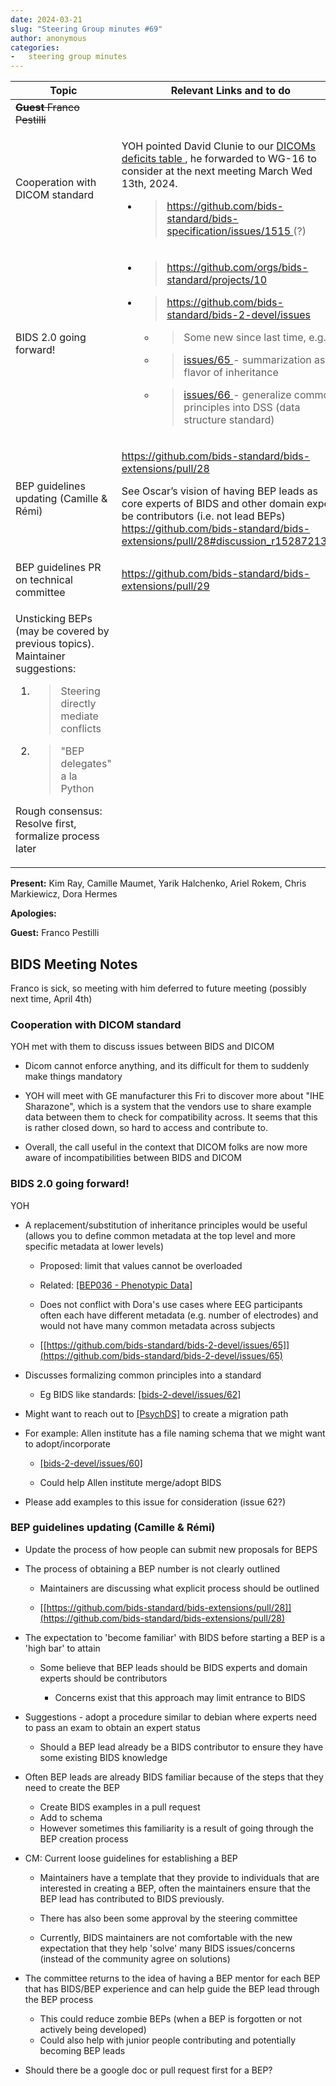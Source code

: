 ```yaml
---
date: 2024-03-21
slug: "Steering Group minutes #69"
author: anonymous
categories:
-   steering group minutes
---
```


<!--more-->

<table>
 <thead>
  <tr class="header">
   <th>
    <strong>
     Topic
    </strong>
   </th>
   <th>
    <strong>
     Relevant Links and to do
    </strong>
   </th>
  </tr>
 </thead>
 <tbody>
  <tr class="odd">
   <td>
    <del>
     <strong>
      Guest
     </strong>
     Franco Pestilli
    </del>
   </td>
   <td>
   </td>
  </tr>
  <tr class="even">
   <td>
    Cooperation with DICOM standard
   </td>
   <td>
    <p>
     YOH pointed David Clunie to our
     <a href="https://docs.google.com/spreadsheets/u/0/d/1wcal4qi2z14bSKm7lTuqyzb3FdvmCDfXHl0iMhIFeaE/edit">
      <span class="underline">
       DICOMs deficits table
      </span>
     </a>
     , he forwarded to WG-16 to consider at the next meeting March Wed 13th, 2024.
    </p>
    <ul>
     <li>
      <blockquote>
       <p>
        <a href="https://github.com/bids-standard/bids-specification/issues/1515">
         <span class="underline">
          https://github.com/bids-standard/bids-specification/issues/1515
         </span>
        </a>
        (?)
       </p>
      </blockquote>
     </li>
    </ul>
   </td>
  </tr>
  <tr class="odd">
   <td>
    BIDS 2.0 going forward!
   </td>
   <td>
    <ul>
     <li>
      <blockquote>
       <p>
        <a href="https://github.com/orgs/bids-standard/projects/10">
         <span class="underline">
          https://github.com/orgs/bids-standard/projects/10
         </span>
        </a>
       </p>
      </blockquote>
     </li>
     <li>
      <blockquote>
       <p>
        <a href="https://github.com/bids-standard/bids-2-devel/issues">
         <span class="underline">
          https://github.com/bids-standard/bids-2-devel/issues
         </span>
        </a>
       </p>
      </blockquote>
      <ul>
       <li>
        <blockquote>
         <p>
          Some new since last time, e.g.
         </p>
        </blockquote>
       </li>
       <li>
        <blockquote>
         <p>
          <a href="https://github.com/bids-standard/bids-2-devel/issues/65">
           <span class="underline">
            issues/65
           </span>
          </a>
          - summarization as a flavor of inheritance
         </p>
        </blockquote>
       </li>
       <li>
        <blockquote>
         <p>
          <a href="https://github.com/bids-standard/bids-2-devel/issues/66">
           <span class="underline">
            issues/66
           </span>
          </a>
          - generalize common principles into DSS (data structure standard)
         </p>
        </blockquote>
       </li>
      </ul>
     </li>
    </ul>
   </td>
  </tr>
  <tr class="even">
   <td>
    BEP guidelines updating (Camille &amp; Rémi)
   </td>
   <td>
    <p>
     <a href="https://github.com/bids-standard/bids-extensions/pull/28">
      <span class="underline">
       https://github.com/bids-standard/bids-extensions/pull/28
      </span>
     </a>
    </p>
    <p>
     See Oscar’s vision of having BEP leads as core experts of BIDS and other domain expert be contributors (i.e. not lead BEPs)
     <a href="https://github.com/bids-standard/bids-extensions/pull/28#discussion_r1528721354">
      <span class="underline">
       https://github.com/bids-standard/bids-extensions/pull/28#discussion_r1528721354
      </span>
     </a>
    </p>
   </td>
  </tr>
  <tr class="odd">
   <td>
    BEP guidelines PR on technical committee
   </td>
   <td>
    <a href="https://github.com/bids-standard/bids-extensions/pull/29">
     <span class="underline">
      https://github.com/bids-standard/bids-extensions/pull/29
     </span>
    </a>
   </td>
  </tr>
  <tr class="even">
   <td>
    <p>
     Unsticking BEPs (may be covered by previous topics). Maintainer suggestions:
    </p>
    <ol type="1">
     <li>
      <blockquote>
       <p>
        Steering directly mediate conflicts
       </p>
      </blockquote>
     </li>
     <li>
      <blockquote>
       <p>
        "BEP delegates" a la Python
       </p>
      </blockquote>
     </li>
    </ol>
    <p>
     Rough consensus: Resolve first, formalize process later
    </p>
   </td>
   <td>
   </td>
  </tr>
 </tbody>
</table>

**Present:** Kim Ray, Camille Maumet, Yarik Halchenko, Ariel Rokem,
Chris Markiewicz, Dora Hermes

**Apologies:**

**Guest:** Franco Pestilli

## BIDS Meeting Notes

Franco is sick, so meeting with him deferred to future meeting (possibly next time, April 4th)

### Cooperation with DICOM standard

YOH met with them to discuss issues between BIDS and DICOM

-   Dicom cannot enforce anything, and its difficult for them to suddenly make things mandatory

-   YOH will meet with GE manufacturer this Fri to discover more about "IHE Sharazone",
    which is a system that the vendors use to share example data between them to check for compatibility across.
    It seems that this is rather closed down, so hard to access and contribute to.

-   Overall, the call useful in the context that DICOM folks are now more aware of incompatibilities between BIDS and DICOM

### BIDS 2.0 going forward!

YOH

-   A replacement/substitution of inheritance principles would be useful
   (allows you to define common metadata at the top level and more specific metadata at lower levels)

    -   Proposed: limit that values cannot be overloaded

    -   Related: [[BEP036 - Phenotypic Data]](https://bids.neuroimaging.io/bep036)

    -   Does not conflict with Dora\'s use cases where EEG participants often each have different metadata
        (e.g. number of electrodes) and would not have many common metadata across subjects

    -   [[https://github.com/bids-standard/bids-2-devel/issues/65]](https://github.com/bids-standard/bids-2-devel/issues/65)

-   Discusses formalizing common principles into a standard

    -   Eg BIDS like standards: [[bids-2-devel/issues/62]](https://github.com/bids-standard/bids-2-devel/issues/62)

-   Might want to reach out to [[PsychDS]](https://psych-ds.github.io/) to create a migration path

-   For example: Allen institute has a file naming schema that we might want to adopt/incorporate

    -   [[bids-2-devel/issues/60]](https://github.com/bids-standard/bids-2-devel/issues/60)

    -   Could help Allen institute merge/adopt BIDS

-   Please add examples to this issue for consideration (issue 62?)

### BEP guidelines updating (Camille & Rémi)

-   Update the process of how people can submit new proposals for BEPS

-   The process of obtaining a BEP number is not clearly outlined

    -   Maintainers are discussing what explicit process should be outlined

    -   [[https://github.com/bids-standard/bids-extensions/pull/28]](https://github.com/bids-standard/bids-extensions/pull/28)

-   The expectation to 'become familiar' with BIDS before starting a BEP is a 'high bar' to attain

    -   Some believe that BEP leads should be BIDS experts and domain experts should be contributors

        -   Concerns exist that this approach may limit entrance to BIDS

-   Suggestions - adopt a procedure similar to debian where experts need to pass an exam to obtain an expert status

    -   Should a BEP lead already be a BIDS contributor to ensure they have some existing BIDS knowledge

-   Often BEP leads are already BIDS familiar because of the steps that they need to create the BEP

    -   Create BIDS examples in a pull request
    -   Add to schema
    -   However sometimes this familiarity is a result of going through the BEP creation process

-   CM: Current loose guidelines for establishing a BEP

    -   Maintainers have a template that they provide to individuals that are interested in creating a BEP, often the maintainers ensure that the BEP lead has contributed to BIDS previously.

    -   There has also been some approval by the steering committee

    -   Currently, BIDS maintainers are not comfortable with the new expectation that they help 'solve' many BIDS issues/concerns (instead of the community agree on solutions)

-   The committee returns to the idea of having a BEP mentor for each BEP that has BIDS/BEP experience and can help guide the BEP lead through the BEP process

    -   This could reduce zombie BEPs (when a BEP is forgotten or not actively being developed)
    -   Could also help with junior people contributing and potentially becoming BEP leads

-   Should there be a google doc or pull request first for a BEP?
